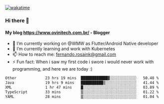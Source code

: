 [![wakatime](https://wakatime.com/badge/user/d5892087-17e6-46ab-8384-91a71a9b88d8.svg)](https://wakatime.com/@d5892087-17e6-46ab-8384-91a71a9b88d8)
### Hi there 👋

#### My blog https://www.ovinitech.com.br/ - Blogger

- 🔭 I’m currently working on @WMW as Flutter/Android Native developer
- 🌱 I’m currently learning and work with Kubernetes
- 📫 How to reach me: fernando.rosaink@gmail.com 
- ⚡ Fun fact: When i saw my first code i swore i would never work with programming, and here we are today :)

<!--START_SECTION:waka-->

```txt
Other             23 hrs 19 mins  ████████████▓░░░░░░░░░░░░   50.48 %
Java              19 hrs 9 mins   ██████████▒░░░░░░░░░░░░░░   41.44 %
XML               1 hr 47 mins    █░░░░░░░░░░░░░░░░░░░░░░░░   03.89 %
TypeScript        33 mins         ▒░░░░░░░░░░░░░░░░░░░░░░░░   01.22 %
YAML              28 mins         ▒░░░░░░░░░░░░░░░░░░░░░░░░   01.04 %
```

<!--END_SECTION:waka-->
